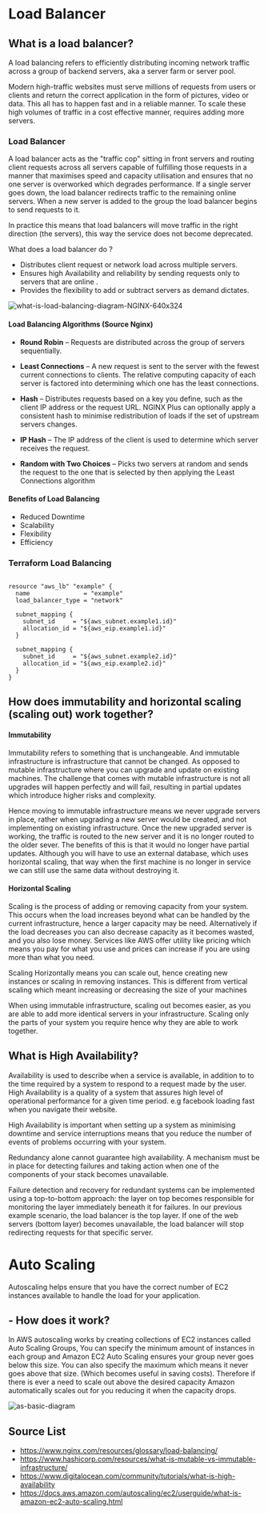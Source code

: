 # Load Balancer

## What is a load balancer?
 A load balancing refers to efficiently distributing incoming network traffic across a group of backend servers, aka a server farm or server pool.

 Modern high-traffic websites must serve millions of requests from users or clients and return the correct application in the form of pictures, video or data. This all has to happen fast and in a reliable manner. To scale these high volumes of traffic in a cost effective manner, requires adding more servers.

### Load Balancer

A load balancer acts as the "traffic cop" sitting in front servers and routing client requests across all servers capable of fulfilling those requests in a manner that maximises speed and capacity utilisation and ensures that no one server is overworked which degrades performance.
If a single server goes down, the load balancer redirects traffic to the remaining online servers. When a new server is added to the group the load balancer begins to send requests to it.

In practice this means that load balancers will move traffic in the right direction (the servers), this way the service does not become deprecated.

What does a load balancer do ?
- Distributes client request or network load across multiple servers.
- Ensures high Availability and reliability by sending requests only to servers that are online .
- Provides the flexibility to add or subtract servers as demand dictates.

![what-is-load-balancing-diagram-NGINX-640x324](https://user-images.githubusercontent.com/60632288/80627055-41d4d600-8a47-11ea-841b-cf052fe1430b.png)

#### Load Balancing Algorithms (Source Nginx)

- **Round Robin** – Requests are distributed across the group of servers sequentially.

- **Least Connections** – A new request is sent to the server with the fewest current connections to clients. The relative computing capacity of each server is factored into determining which one has the least connections.

- **Hash** – Distributes requests based on a key you define, such as the client IP address or
the request URL. NGINX Plus can optionally apply a consistent hash to minimise redistribution
of loads if the set of upstream servers changes.

- **IP Hash** – The IP address of the client is used to determine which server receives the request.

- **Random with Two Choices** – Picks two servers at random and sends the request to the
one that is selected by then applying the Least Connections algorithm

#### Benefits of Load Balancing

- Reduced Downtime
- Scalability
- Flexibility
- Efficiency

### Terraform Load Balancing

```hcl

resource "aws_lb" "example" {
  name               = "example"
  load_balancer_type = "network"

  subnet_mapping {
    subnet_id     = "${aws_subnet.example1.id}"
    allocation_id = "${aws_eip.example1.id}"
  }

  subnet_mapping {
    subnet_id     = "${aws_subnet.example2.id}"
    allocation_id = "${aws_eip.example2.id}"
  }
}
```


## How does immutability and horizontal scaling (scaling out) work together?

#### Immutability
Immutability refers to something that is unchangeable. And immutable infrastructure is infrastructure that cannot be changed. As opposed to mutable infrastructure where you can upgrade and update on existing machines. The challenge that comes with mutable infrastructure is not all upgrades will happen perfectly and will fail, resulting in partial updates which introduce higher risks and complexity.

Hence moving to immutable infrastructure means we never upgrade servers in place, rather when upgrading a new server would be created, and not implementing on existing infrastructure. Once the new upgraded server is working, the traffic is routed to the new server and it is no longer routed to the older sever. The benefits of this is that it would no longer have partial updates. Although you will have to use an external database, which uses horizontal scaling, that way when the first machine is no longer in service we can still use the same data without destroying it.



#### Horizontal Scaling

Scaling is the process of adding or removing capacity from your system. This occurs when the load increases beyond what can be handled by the current infrastructure, hence a larger capacity may be need. Alternatively if the load decreases you can also decrease capacity as it becomes wasted, and you also lose money. Services like AWS offer utility like pricing which means you pay for what you use and prices can increase if you are using more than what you need.

Scaling Horizontally means you can scale out, hence creating new instances or scaling in removing instances. This is different from vertical scaling which meant increasing or decreasing the size of your machines


When using immutable infrastructure, scaling out becomes easier, as you are able to add more identical servers in your infrastructure. Scaling only the parts of your system you require hence why they are able to work together.


## What is High Availability?

Availability is used to describe when a service is available, in addition to to the time required by a system to respond to a request made by the user. High Availability is a quality of a system that assures high level of operational performance for a given time period. e.g facebook loading fast when you navigate their website.

High Availability is important when setting up a system as minimising downtime and service interruptions means that you reduce the number of events of problems occurring with your system.

Redundancy alone cannot guarantee high availability. A mechanism must be in place for detecting failures and taking action when one of the components of your stack becomes unavailable.

Failure detection and recovery for redundant systems can be implemented using a top-to-bottom approach: the layer on top becomes responsible for monitoring the layer immediately beneath it for failures. In our previous example scenario, the load balancer is the top layer. If one of the web servers (bottom layer) becomes unavailable, the load balancer will stop redirecting requests for that specific server.

# Auto Scaling

Autoscaling helps ensure that you have the correct number of EC2 instances available to handle the load for your application.

## - How does it work?

In AWS autoscaling works by creating collections of EC2 instances called Auto Scaling Groups, You can specify the minimum amount of instances in each group and Amazon EC2 Auto Scaling ensures your group never goes below this size. You can also specify the maximum which means it never goes above that size. (Which becomes useful in saving costs). Therefore if there is ever a need to scale out above the desired capacity Amazon automatically scales out for you reducing it when the capacity drops.

![as-basic-diagram](https://user-images.githubusercontent.com/60632288/80633007-fffc5d80-8a4f-11ea-8ca7-b2b4014af365.png)




## **Source List**

- https://www.nginx.com/resources/glossary/load-balancing/
- https://www.hashicorp.com/resources/what-is-mutable-vs-immutable-infrastructure/
- https://www.digitalocean.com/community/tutorials/what-is-high-availability
- https://docs.aws.amazon.com/autoscaling/ec2/userguide/what-is-amazon-ec2-auto-scaling.html
